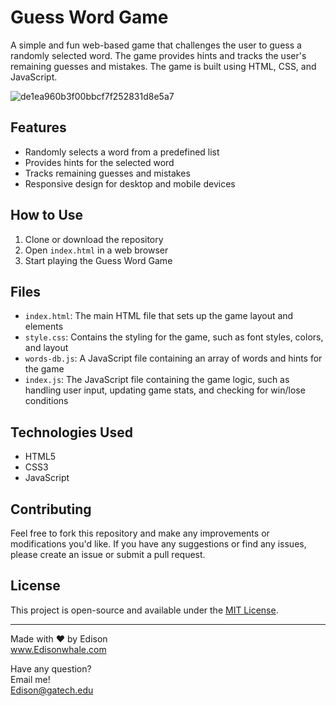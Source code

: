 # Guess Word Game

A simple and fun web-based game that challenges the user to guess a randomly selected word. The game provides hints and tracks the user's remaining guesses and mistakes. The game is built using HTML, CSS, and JavaScript.

![de1ea960b3f00bbcf7f252831d8e5a7](https://user-images.githubusercontent.com/103423072/236660351-66ec0008-013f-4e36-bb74-5a4cb254483c.png)

## Features

- Randomly selects a word from a predefined list
- Provides hints for the selected word
- Tracks remaining guesses and mistakes
- Responsive design for desktop and mobile devices

## How to Use

1. Clone or download the repository
2. Open `index.html` in a web browser
3. Start playing the Guess Word Game

## Files

- `index.html`: The main HTML file that sets up the game layout and elements
- `style.css`: Contains the styling for the game, such as font styles, colors, and layout
- `words-db.js`: A JavaScript file containing an array of words and hints for the game
- `index.js`: The JavaScript file containing the game logic, such as handling user input, updating game stats, and checking for win/lose conditions

## Technologies Used

- HTML5
- CSS3
- JavaScript

## Contributing

Feel free to fork this repository and make any improvements or modifications you'd like. If you have any suggestions or find any issues, please create an issue or submit a pull request.

## License

This project is open-source and available under the [MIT License](https://opensource.org/licenses/MIT).

---

Made with ❤️ by Edison<br>
www.Edisonwhale.com

Have any question?  
Email me!  
Edison@gatech.edu
